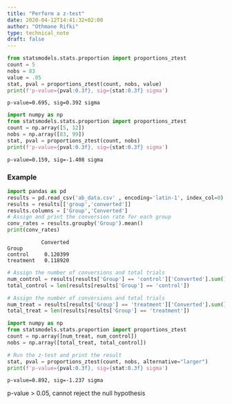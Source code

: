 ```yaml
---
title: "Perform a z-test"
date: 2020-04-12T14:41:32+02:00
author: "Othmane Rifki"
type: technical_note
draft: false
---
```


```python
from statsmodels.stats.proportion import proportions_ztest
count = 5
nobs = 83
value = .05
stat, pval = proportions_ztest(count, nobs, value)
print(f'p-value={pval:0.3f}, sig={stat:0.3f} sigma')
```

    p-value=0.695, sig=0.392 sigma



```python
import numpy as np
from statsmodels.stats.proportion import proportions_ztest
count = np.array([5, 12])
nobs = np.array([83, 99])
stat, pval = proportions_ztest(count, nobs)
print(f'p-value={pval:0.3f}, sig={stat:0.3f} sigma')
```

    p-value=0.159, sig=-1.408 sigma


### Example


```python
import pandas as pd
results = pd.read_csv('ab_data.csv' , encoding='latin-1', index_col=0) # added encoding because of errors
results = results[['group','converted']]
results.columns = ['Group','Converted']
# Assign and print the conversion rate for each group
conv_rates = results.groupby('Group').mean()
print(conv_rates)
```

               Converted
    Group               
    control     0.120399
    treatment   0.118920



```python
# Assign the number of conversions and total trials
num_control = results[results['Group'] == 'control']['Converted'].sum()
total_control = len(results[results['Group'] == 'control'])

# Assign the number of conversions and total trials
num_treat = results[results['Group'] == 'treatment']['Converted'].sum()
total_treat = len(results[results['Group'] == 'treatment'])

import numpy as np
from statsmodels.stats.proportion import proportions_ztest
count = np.array([num_treat, num_control]) 
nobs = np.array([total_treat, total_control])

# Run the z-test and print the result 
stat, pval = proportions_ztest(count, nobs, alternative="larger")
print(f'p-value={pval:0.3f}, sig={stat:0.3f} sigma')
```

    p-value=0.892, sig=-1.237 sigma


p-value > 0.05, cannot reject the null hypothesis
